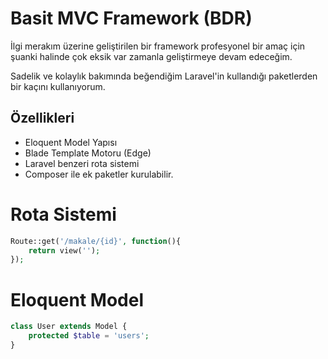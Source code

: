 # Basit MVC Framework (BDR)

İlgi merakım üzerine geliştirilen bir framework profesyonel bir amaç için şuanki halinde çok eksik var zamanla geliştirmeye devam edeceğim.

Sadelik ve kolaylık bakımında beğendiğim Laravel'in kullandığı paketlerden bir kaçını kullanıyorum.

## Özellikleri
- Eloquent Model Yapısı
- Blade Template Motoru (Edge)
- Laravel benzeri rota sistemi
- Composer ile ek paketler kurulabilir.

# Rota Sistemi
```php
Route::get('/makale/{id}', function(){
    return view('');
});
```

# Eloquent Model
```php
class User extends Model {   
    protected $table = 'users';
}
```